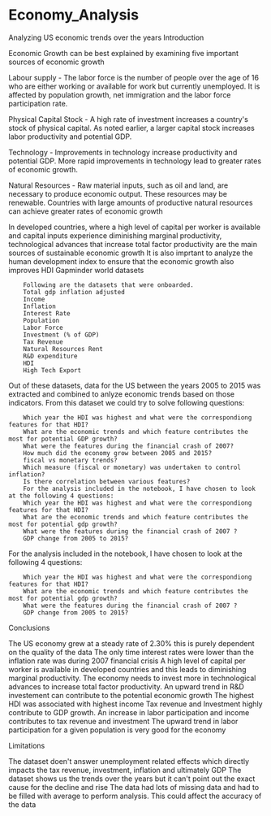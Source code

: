 # Economy_Analysis
Analyzing US economic trends over the years 
Introduction

Economic Growth can be best explained by examining five important sources of economic growth

Labour supply - The labor force is the number of people over the age of 16 who are either working or available for work but currently unemployed. It is affected by population growth, net immigration and the labor force participation rate.

Physical Capital Stock - A high rate of investment increases a country's stock of physical capital. As noted earlier, a larger capital stock increases labor productivity and potential GDP.

Technology - Improvements in technology increase productivity and potential GDP. More rapid improvements in technology lead to greater rates of economic growth.

Natural Resources - Raw material inputs, such as oil and land, are necessary to produce economic output. These resources may be renewable. Countries with large amounts of productive natural resources can achieve greater rates of economic growth

In developed countries, where a high level of capital per worker is available and capital inputs experience diminishing marginal productivity, technological advances that increase total factor productivity are the main sources of sustainable economic growth
It is also imprtant to analyze the human development index to ensure that the economic growth also improves HDI
Gapminder world datasets

        Following are the datasets that were onboarded.
        Total gdp inflation adjusted
        Income
        Inflation
        Interest Rate
        Population
        Labor Force
        Investment (% of GDP)
        Tax Revenue
        Natural Resources Rent
        R&D expenditure
        HDI
        High Tech Export

Out of these datasets, data for the US between the years 2005 to 2015 was extracted and combined to anlyze economic trends based on those indicators.
From this dataset we could try to solve following questions:

        Which year the HDI was highest and what were the correspondiong features for that HDI?
        What are the economic trends and which feature contributes the most for potential GDP growth?
        What were the features during the financial crash of 2007?
        How much did the economy grow between 2005 and 2015?
        fiscal vs monetary trends?
        Which measure (fiscal or monetary) was undertaken to control inflation?
        Is there correlation between various features?
        For the analysis included in the notebook, I have chosen to look at the following 4 questions:
        Which year the HDI was highest and what were the correspondiong features for that HDI?
        What are the economic trends and which feature contributes the most for potential gdp growth?
        What were the features during the financial crash of 2007 ?
        GDP change from 2005 to 2015?

For the analysis included in the notebook, I have chosen to look at the following 4 questions:

        Which year the HDI was highest and what were the correspondiong features for that HDI?
        What are the economic trends and which feature contributes the most for potential gdp growth?
        What were the features during the financial crash of 2007 ?
        GDP change from 2005 to 2015?
Conclusions

The US economy grew at a steady rate of 2.30% this is purely dependent on the quality of the data
The only time interest rates were lower than the inflation rate was during 2007 financial crisis
A high level of capital per worker is available in developed countries and this leads to diminishing marginal productivity. The economy needs to invest more in technological advances to increase total factor productivity. An upward trend in R&D investement can contribute to the potential economic growth
The highest HDI was associated with highest income Tax revenue and Investment highly contribute to GDP growth. An increase in labor participation and income contributes to tax revenue and investment
The upward trend in labor participation for a given population is very good for the economy

Limitations

The dataset doen't answer unemployment related effects which directly impacts the tax revenue, investment, inflation and ultimately GDP
The dataset shows us the trends over the years but it can't point out the exact cause for the decline and rise
The data had lots of missing data and had to be filled with average to perform analysis. This could affect the accuracy of the data
